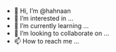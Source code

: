 - 👋 Hi, I’m @hahnaan
- 👀 I’m interested in ...
- 🌱 I’m currently learning ...
- 💞️ I’m looking to collaborate on ...
- 📫 How to reach me ...

<!---
hahnaan/hahnaan is a ✨ special ✨ repository because its `README.md` (this file) appears on your GitHub profile.
You can click the Preview link to take a look at your changes.
--->
